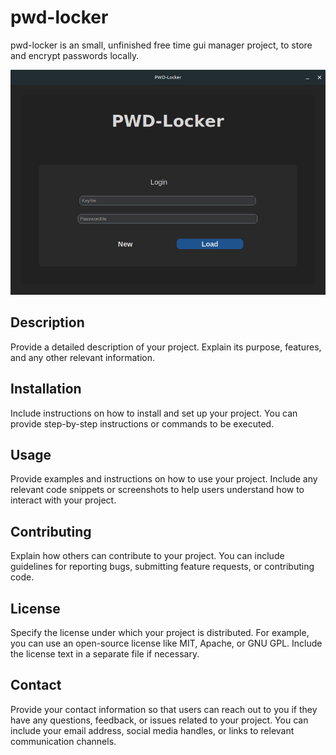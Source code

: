 # pwd-locker

pwd-locker is an small, unfinished free time gui manager project, to store and encrypt passwords locally.

![Login](pictures/login.png)

## Description

Provide a detailed description of your project. Explain its purpose, features, and any other relevant information.

## Installation

Include instructions on how to install and set up your project. You can provide step-by-step instructions or commands to be executed.

## Usage

Provide examples and instructions on how to use your project. Include any relevant code snippets or screenshots to help users understand how to interact with your project.

## Contributing

Explain how others can contribute to your project. You can include guidelines for reporting bugs, submitting feature requests, or contributing code.

## License

Specify the license under which your project is distributed. For example, you can use an open-source license like MIT, Apache, or GNU GPL. Include the license text in a separate file if necessary.

## Contact

Provide your contact information so that users can reach out to you if they have any questions, feedback, or issues related to your project. You can include your email address, social media handles, or links to relevant communication channels.

